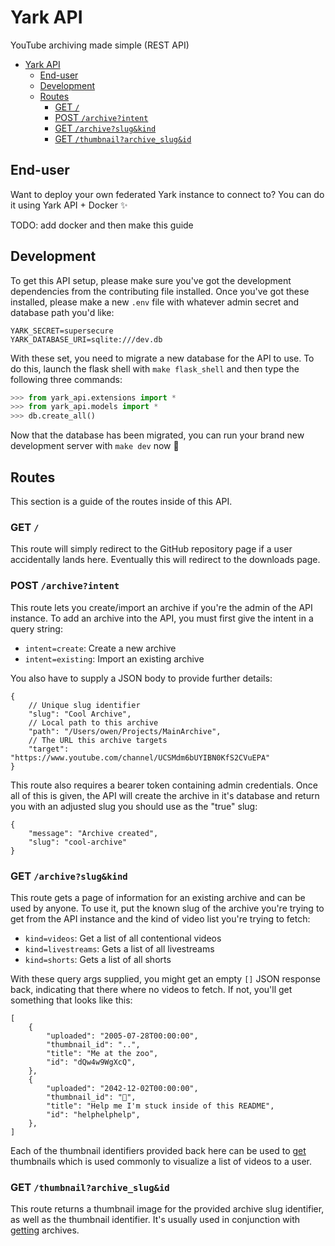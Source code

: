 # Yark API

YouTube archiving made simple (REST API)

- [Yark API](#yark-api)
  - [End-user](#end-user)
  - [Development](#development)
  - [Routes](#routes)
    - [GET `/`](#get-)
    - [POST `/archive?intent`](#post-archiveintent)
    - [GET `/archive?slug&kind`](#get-archiveslugkind)
    - [GET `/thumbnail?archive_slug&id`](#get-thumbnailarchive_slugid)


## End-user

Want to deploy your own federated Yark instance to connect to? You can do it using Yark API + Docker ✨

TODO: add docker and then make this guide

## Development

To get this API setup, please make sure you've got the development dependencies from the contributing file installed. Once you've got these installed, please make a new `.env` file with whatever admin secret and database path you'd like:

```env
YARK_SECRET=supersecure
YARK_DATABASE_URI=sqlite:///dev.db
```

With these set, you need to migrate a new database for the API to use. To do this, launch the flask shell with `make flask_shell` and then type the following three commands:

```python
>>> from yark_api.extensions import *
>>> from yark_api.models import *
>>> db.create_all()
```

Now that the database has been migrated, you can run your brand new development server with `make dev` now 🎉

## Routes

This section is a guide of the routes inside of this API.

### GET `/`

This route will simply redirect to the GitHub repository page if a user accidentally lands here. Eventually this will redirect to the downloads page.

### POST `/archive?intent`

This route lets you create/import an archive if you're the admin of the API instance. To add an archive into the API, you must first give the intent in a query string:

- `intent=create`: Create a new archive
- `intent=existing`: Import an existing archive

You also have to supply a JSON body to provide further details:

```jsonc
{
    // Unique slug identifier
	"slug": "Cool Archive",
    // Local path to this archive
	"path": "/Users/owen/Projects/MainArchive",
    // The URL this archive targets
	"target": "https://www.youtube.com/channel/UCSMdm6bUYIBN0KfS2CVuEPA"
}
```

This route also requires a bearer token containing admin credentials. Once all of this is given, the API will create the archive in it's database and return you with an adjusted slug you should use as the "true" slug:

```jsonc
{
	"message": "Archive created",
	"slug": "cool-archive"
}
```

### GET `/archive?slug&kind`

This route gets a page of information for an existing archive and can be used by anyone. To use it, put the known slug of the archive you're trying to get from the API instance and the kind of video list you're trying to fetch:

- `kind=videos`: Get a list of all contentional videos
- `kind=livestreams`: Gets a list of all livestreams
- `kind=shorts`: Gets a list of all shorts

With these query args supplied, you might get an empty `[]` JSON response back, indicating that there where no videos to fetch. If not, you'll get something that looks like this:

```jsonc
[
    {
        "uploaded": "2005-07-28T00:00:00",
        "thumbnail_id": "..",
        "title": "Me at the zoo",
        "id": "dQw4w9WgXcQ",
    },
    {
        "uploaded": "2042-12-02T00:00:00",
        "thumbnail_id": "👀",
        "title": "Help me I'm stuck inside of this README",
        "id": "helphelphelp",
    },
]
```

Each of the thumbnail identifiers provided back here can be used to [get](#get-thumbnailarchive_slugid) thumbnails which is used commonly to visualize a list of videos to a user.

### GET `/thumbnail?archive_slug&id`

This route returns a thumbnail image for the provided archive slug identifier, as well as the thumbnail identifier. It's usually used in conjunction with [getting](#get-archiveslugkind) archives.
